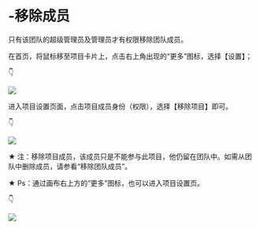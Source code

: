 # -移除成员

只有该团队的超级管理员及管理员才有权限移除团队成员。 

在首页，将鼠标移至项目卡片上，点击右上角出现的“更多”图标，选择【设置】； 

👇

![](https://images-cdn.shimo.im/Q72Sex1XG4QzqVIs/19.png!thumbnail)

进入项目设置页面，点击项目成员身份（权限），选择【移除项目】即可。

👇

![](https://images-cdn.shimo.im/QAFw5DIIbaAB0kjW/20.png!thumbnail)

★ 注：移除项目成员，该成员只是不能参与此项目，他仍留在团队中。如需从团队中删除成员，请参看“移除团队成员”。 

★ Ps：通过画布右上方的“更多”图标，也可以进入项目设置页。

👇

![](https://images-cdn.shimo.im/2epPtb3udw00XB27/21.png!thumbnail)

